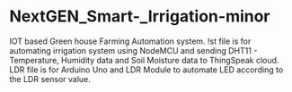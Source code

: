 # NextGEN_Smart-_Irrigation-minor
IOT based Green house Farming Automation system.
!st file is for automating irrigation system using NodeMCU and sending DHT11 - Temperature, Humidity data and Soil Moisture data to ThingSpeak cloud.
LDR file is for Arduino Uno and LDR Module to automate LED according to the LDR sensor value.
